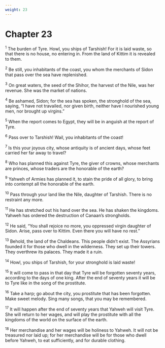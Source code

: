 ```yaml
---
weight: 23
---
```


# Chapter 23

<sup>1</sup> The burden of Tyre. Howl, you ships of Tarshish! For it is laid waste, so that there is no house, no entering in. From the land of Kittim it is revealed to them. 

<sup>2</sup> Be still, you inhabitants of the coast, you whom the merchants of Sidon that pass over the sea have replenished. 

<sup>3</sup> On great waters, the seed of the Shihor, the harvest of the Nile, was her revenue. She was the market of nations. 

<sup>4</sup> Be ashamed, Sidon; for the sea has spoken, the stronghold of the sea, saying, “I have not travailed, nor given birth, neither have I nourished young men, nor brought up virgins.” 

<sup>5</sup> When the report comes to Egypt, they will be in anguish at the report of Tyre. 

<sup>6</sup> Pass over to Tarshish! Wail, you inhabitants of the coast! 

<sup>7</sup> Is this your joyous city, whose antiquity is of ancient days, whose feet carried her far away to travel? 

<sup>8</sup> Who has planned this against Tyre, the giver of crowns, whose merchants are princes, whose traders are the honorable of the earth? 

<sup>9</sup> Yahweh of Armies has planned it, to stain the pride of all glory, to bring into contempt all the honorable of the earth. 

<sup>10</sup> Pass through your land like the Nile, daughter of Tarshish. There is no restraint any more. 

<sup>11</sup> He has stretched out his hand over the sea. He has shaken the kingdoms. Yahweh has ordered the destruction of Canaan’s strongholds. 

<sup>12</sup> He said, “You shall rejoice no more, you oppressed virgin daughter of Sidon. Arise, pass over to Kittim. Even there you will have no rest.” 

<sup>13</sup> Behold, the land of the Chaldeans. This people didn’t exist. The Assyrians founded it for those who dwell in the wilderness. They set up their towers. They overthrew its palaces. They made it a ruin. 

<sup>14</sup> Howl, you ships of Tarshish, for your stronghold is laid waste! 

<sup>15</sup> It will come to pass in that day that Tyre will be forgotten seventy years, according to the days of one king. After the end of seventy years it will be to Tyre like in the song of the prostitute. 

<sup>16</sup> Take a harp; go about the city, you prostitute that has been forgotten. Make sweet melody. Sing many songs, that you may be remembered. 

<sup>17</sup> It will happen after the end of seventy years that Yahweh will visit Tyre. She will return to her wages, and will play the prostitute with all the kingdoms of the world on the surface of the earth. 

<sup>18</sup> Her merchandise and her wages will be holiness to Yahweh. It will not be treasured nor laid up; for her merchandise will be for those who dwell before Yahweh, to eat sufficiently, and for durable clothing. 


